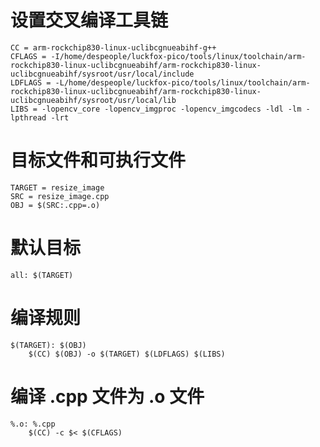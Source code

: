 # 设置交叉编译工具链
```
CC = arm-rockchip830-linux-uclibcgnueabihf-g++
CFLAGS = -I/home/despeople/luckfox-pico/tools/linux/toolchain/arm-rockchip830-linux-uclibcgnueabihf/arm-rockchip830-linux-uclibcgnueabihf/sysroot/usr/local/include
LDFLAGS = -L/home/despeople/luckfox-pico/tools/linux/toolchain/arm-rockchip830-linux-uclibcgnueabihf/arm-rockchip830-linux-uclibcgnueabihf/sysroot/usr/local/lib
LIBS = -lopencv_core -lopencv_imgproc -lopencv_imgcodecs -ldl -lm -lpthread -lrt
```



# 目标文件和可执行文件
```
TARGET = resize_image
SRC = resize_image.cpp
OBJ = $(SRC:.cpp=.o)
```



# 默认目标
```
all: $(TARGET)
```



# 编译规则
```
$(TARGET): $(OBJ)
	$(CC) $(OBJ) -o $(TARGET) $(LDFLAGS) $(LIBS)
```



# 编译 .cpp 文件为 .o 文件
```
%.o: %.cpp
	$(CC) -c $< $(CFLAGS)
```

